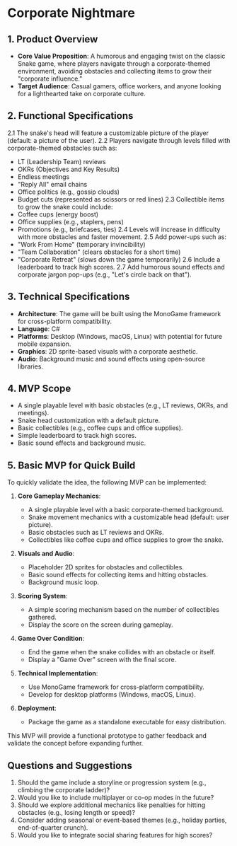 # Corporate Nightmare

## 1. Product Overview
- **Core Value Proposition**: A humorous and engaging twist on the classic Snake game, where players navigate through a corporate-themed environment, avoiding obstacles and collecting items to grow their "corporate influence."
- **Target Audience**: Casual gamers, office workers, and anyone looking for a lighthearted take on corporate culture.

## 2. Functional Specifications
2.1 The snake's head will feature a customizable picture of the player (default: a picture of the user).
2.2 Players navigate through levels filled with corporate-themed obstacles such as:
   - LT (Leadership Team) reviews
   - OKRs (Objectives and Key Results)
   - Endless meetings
   - "Reply All" email chains
   - Office politics (e.g., gossip clouds)
   - Budget cuts (represented as scissors or red lines)
2.3 Collectible items to grow the snake could include:
   - Coffee cups (energy boost)
   - Office supplies (e.g., staplers, pens)
   - Promotions (e.g., briefcases, ties)
2.4 Levels will increase in difficulty with more obstacles and faster movement.
2.5 Add power-ups such as:
   - "Work From Home" (temporary invincibility)
   - "Team Collaboration" (clears obstacles for a short time)
   - "Corporate Retreat" (slows down the game temporarily)
2.6 Include a leaderboard to track high scores.
2.7 Add humorous sound effects and corporate jargon pop-ups (e.g., "Let's circle back on that").

## 3. Technical Specifications
- **Architecture**: The game will be built using the MonoGame framework for cross-platform compatibility.
- **Language**: C#
- **Platforms**: Desktop (Windows, macOS, Linux) with potential for future mobile expansion.
- **Graphics**: 2D sprite-based visuals with a corporate aesthetic.
- **Audio**: Background music and sound effects using open-source libraries.

## 4. MVP Scope
- A single playable level with basic obstacles (e.g., LT reviews, OKRs, and meetings).
- Snake head customization with a default picture.
- Basic collectibles (e.g., coffee cups and office supplies).
- Simple leaderboard to track high scores.
- Basic sound effects and background music.

## 5. Basic MVP for Quick Build
To quickly validate the idea, the following MVP can be implemented:

1. **Core Gameplay Mechanics**:
   - A single playable level with a basic corporate-themed background.
   - Snake movement mechanics with a customizable head (default: user picture).
   - Basic obstacles such as LT reviews and OKRs.
   - Collectibles like coffee cups and office supplies to grow the snake.

2. **Visuals and Audio**:
   - Placeholder 2D sprites for obstacles and collectibles.
   - Basic sound effects for collecting items and hitting obstacles.
   - Background music loop.

3. **Scoring System**:
   - A simple scoring mechanism based on the number of collectibles gathered.
   - Display the score on the screen during gameplay.

4. **Game Over Condition**:
   - End the game when the snake collides with an obstacle or itself.
   - Display a "Game Over" screen with the final score.

5. **Technical Implementation**:
   - Use MonoGame framework for cross-platform compatibility.
   - Develop for desktop platforms (Windows, macOS, Linux).

6. **Deployment**:
   - Package the game as a standalone executable for easy distribution.

This MVP will provide a functional prototype to gather feedback and validate the concept before expanding further.

## Questions and Suggestions
1. Should the game include a storyline or progression system (e.g., climbing the corporate ladder)?
2. Would you like to include multiplayer or co-op modes in the future?
3. Should we explore additional mechanics like penalties for hitting obstacles (e.g., losing length or speed)?
4. Consider adding seasonal or event-based themes (e.g., holiday parties, end-of-quarter crunch).
5. Would you like to integrate social sharing features for high scores?